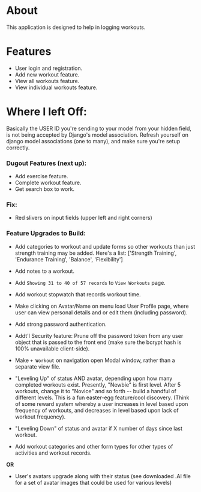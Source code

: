 # About

This application is designed to help in logging workouts.

# Features
- User login and registration.
- Add new workout feature.
- View all workouts feature.
- View individual workouts feature.

# Where I left Off:
Basically the USER ID you're sending to your model from your hidden field, is not being accepted by Django's model association. Refresh yourself on django model associations (one to many), and make sure you're setup correctly.

### Dugout Features (next up):
- Add exercise feature.
- Complete workout feature.
- Get search box to work.

### Fix:
- Red slivers on input fields (upper left and right corners)

### Feature Upgrades to Build:
- Add categories to workout and update forms so other workouts than just strength training may be added. Here's a list: ['Strength Training', 'Endurance Training', 'Balance', 'Flexibility']

- Add notes to a workout.

- Add `Showing 31 to 40 of 57 records` to `View Workouts` page.

- Add workout stopwatch that records workout time.

- Make clicking on Avatar/Name on menu load User Profile page, where user can view personal details and or edit them (including password).

- Add strong password authentication.

- Addt'l Security feature: Prune off the password token from any user object that is passed to the front end (make sure the bcrypt hash is 100% unavailable client-side).

- Make `+ Workout` on navigation open Modal window, rather than a separate view file.

- "Leveling Up" of status AND avatar, depending upon how many completed workouts exist. Presently, "Newbie" is first level. After 5 workouts, change it to "Novice" and so forth -- build a handful of different levels. This is a fun easter-egg feature/cool discovery. (Think of some reward system whereby a user increases in level based upon frequency of workouts, and decreases in level based upon lack of workout frequency).

- "Leveling Down" of status and avatar if X number of days since last workout.

- Add workout categories and other form types for other types of activities and workout records.


**OR**

- User's avatars upgrade along with their status (see downloaded .AI file for a set of avatar images that could be used for various levels)
